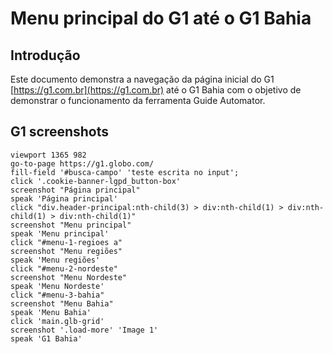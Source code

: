 # Menu principal do G1 até o G1 Bahia

## Introdução

  Este documento demonstra a navegação da página inicial do G1 [https://g1.com.br](https://g1.com.br) até o G1 Bahia com o objetivo de demonstrar o funcionamento da ferramenta Guide Automator.

## G1 screenshots

```
viewport 1365 982
go-to-page https://g1.globo.com/
fill-field '#busca-campo' 'teste escrita no input';
click '.cookie-banner-lgpd_button-box'
screenshot "Página principal"
speak 'Página principal'
click "div.header-principal:nth-child(3) > div:nth-child(1) > div:nth-child(1) > div:nth-child(1)"
screenshot "Menu principal"
speak 'Menu principal'
click "#menu-1-regioes a"
screenshot "Menu regiões"
speak 'Menu regiões'
click "#menu-2-nordeste"
screenshot "Menu Nordeste"
speak 'Menu Nordeste'
click "#menu-3-bahia"
screenshot "Menu Bahia"
speak 'Menu Bahia'
click 'main.glb-grid'
screenshot '.load-more' 'Image 1'
speak 'G1 Bahia'
```
